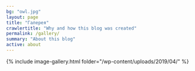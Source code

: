 ```yaml
---
bg: "owl.jpg"
layout: page
title: "Галерея"
crawlertitle: "Why and how this blog was created"
permalink: /gallery/
summary: "About this blog"
active: about
---
```


<script src="https://code.jquery.com/jquery-3.4.1.min.js"></script>

{% include image-gallery.html folder="/wp-content/uploads/2019/04/" %}
